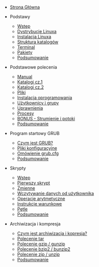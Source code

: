 * [Strona Główna](/)
* Podstawy
    * [Wstęp](content/r1/t1.md)
    * [Dystrybucje Linuxa](content/r1/t2.md)
    * [Instalacja Linuxa](content/r1/t3.md)
    * [Struktura katalogów](content/r1/t4.md)
    * [Terminal](content/r1/t5.md)
    * [Pakiety](content/r1/t6.md)
    * [Podsumowanie](content/r1/t7.md)

* Podstawowe polecenia
    * [Manual](content/r2/t1.md)
    * [Katalogi cz.1](content/r2/t2.md)
    * [Katalogi cz.2](content/r2/t3.md)
    * [Pliki](content/r2/t4.md)
    * [Instalacja oprogramowania](content/r2/t5.md)
    * [Użytkownicy i grupy](content/r2/t6.md)
    * [Uprawnienia](content/r2/t7.md)
    * [Procesy](content/r2/t8.md)
    * [BONUS - Strumienie i potoki](content/r2/t9.md)
    * [Podsumowanie](content/r2/t10.md)

* Program startowy GRUB
    * [Czym jest GRUB?](content/r3/t1.md)
    * [Pliki konfiguracyjne](content/r3/t2.md)
    * [Omówienie grub.cfg](content/r3/t3.md)
    * [Podsumowanie](content/r3/t4.md)

* Skrypty
    * [Wstęp](content/r4/t1.md)
    * [Pierwszy skrypt](content/r4/t2.md)
    * [Zmienne](content/r4/t3.md)
    * [Wczytywanie danych od użytkownika](content/r4/t4.md)
    * [Operacje arytmetyczne](content/r4/t5.md)
    * [Instrukcje warunkowe](content/r4/t6.md)
    * [Pętle](content/r4/t7.md)
    * [Podsumowanie](content/r4/t8.md)

* Archiwizacja i kompresja
    * [Czym jest archiwizacja i kopresja?](content/r5/t1.md)
    * [Polecenie tar](content/r5/t2.md)
    * [Polecenie gzip / gunzip](content/r5/t3.md)
    * [Polecenie bzip2 / bunzip2](content/r5/t4.md)
    * [Polecenie zip / unzip](content/r5/t5.md)
    * [Podsumowanie](content/r5/t6.md)
